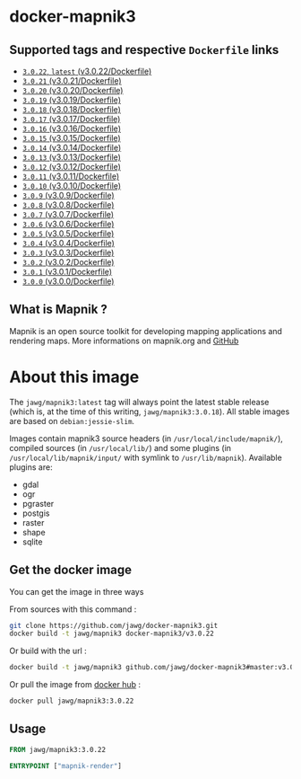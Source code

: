 # docker-mapnik3

## Supported tags and respective `Dockerfile` links

-   [`3.0.22`, `latest` (v3.0.22/Dockerfile)](https://github.com/jawg/docker-mapnik3/tree/master/v3.0.22/Dockerfile)
-   [`3.0.21` (v3.0.21/Dockerfile)](https://github.com/jawg/docker-mapnik3/tree/master/v3.0.21/Dockerfile)
-   [`3.0.20` (v3.0.20/Dockerfile)](https://github.com/jawg/docker-mapnik3/tree/master/v3.0.20/Dockerfile)
-   [`3.0.19` (v3.0.19/Dockerfile)](https://github.com/jawg/docker-mapnik3/tree/master/v3.0.19/Dockerfile)
-   [`3.0.18` (v3.0.18/Dockerfile)](https://github.com/jawg/docker-mapnik3/tree/master/v3.0.18/Dockerfile)
-   [`3.0.17` (v3.0.17/Dockerfile)](https://github.com/jawg/docker-mapnik3/tree/master/v3.0.17/Dockerfile)
-   [`3.0.16` (v3.0.16/Dockerfile)](https://github.com/jawg/docker-mapnik3/tree/master/v3.0.16/Dockerfile)
-   [`3.0.15` (v3.0.15/Dockerfile)](https://github.com/jawg/docker-mapnik3/tree/master/v3.0.15/Dockerfile)
-   [`3.0.14` (v3.0.14/Dockerfile)](https://github.com/jawg/docker-mapnik3/tree/master/v3.0.14/Dockerfile)
-   [`3.0.13` (v3.0.13/Dockerfile)](https://github.com/jawg/docker-mapnik3/tree/master/v3.0.13/Dockerfile)
-   [`3.0.12` (v3.0.12/Dockerfile)](https://github.com/jawg/docker-mapnik3/tree/master/v3.0.12/Dockerfile)
-   [`3.0.11` (v3.0.11/Dockerfile)](https://github.com/jawg/docker-mapnik3/tree/master/v3.0.11/Dockerfile)
-   [`3.0.10` (v3.0.10/Dockerfile)](https://github.com/jawg/docker-mapnik3/tree/master/v3.0.10/Dockerfile)
-   [`3.0.9` (v3.0.9/Dockerfile)](https://github.com/jawg/docker-mapnik3/tree/master/v3.0.9/Dockerfile)
-   [`3.0.8` (v3.0.8/Dockerfile)](https://github.com/jawg/docker-mapnik3/tree/master/v3.0.8/Dockerfile)
-   [`3.0.7` (v3.0.7/Dockerfile)](https://github.com/jawg/docker-mapnik3/tree/master/v3.0.7/Dockerfile)
-   [`3.0.6` (v3.0.6/Dockerfile)](https://github.com/jawg/docker-mapnik3/tree/master/v3.0.6/Dockerfile)
-   [`3.0.5` (v3.0.5/Dockerfile)](https://github.com/jawg/docker-mapnik3/tree/master/v3.0.5/Dockerfile)
-   [`3.0.4` (v3.0.4/Dockerfile)](https://github.com/jawg/docker-mapnik3/tree/master/v3.0.4/Dockerfile)
-   [`3.0.3` (v3.0.3/Dockerfile)](https://github.com/jawg/docker-mapnik3/tree/master/v3.0.3/Dockerfile)
-   [`3.0.2` (v3.0.2/Dockerfile)](https://github.com/jawg/docker-mapnik3/tree/master/v3.0.2/Dockerfile)
-   [`3.0.1` (v3.0.1/Dockerfile)](https://github.com/jawg/docker-mapnik3/tree/master/v3.0.1/Dockerfile)
-   [`3.0.0` (v3.0.0/Dockerfile)](https://github.com/jawg/docker-mapnik3/tree/master/v3.0.0/Dockerfile)

## What is Mapnik ?

Mapnik is an open source toolkit for developing mapping applications and rendering maps.
More informations on mapnik.org and [GitHub](https://github.com/mapnik/mapnik)

# About this image

The `jawg/mapnik3:latest` tag will always point the latest stable release (which is, at the time of this writing, `jawg/mapnik3:3.0.18`).
All stable images are based on `debian:jessie-slim`.

Images contain mapnik3 source headers (in `/usr/local/include/mapnik/`), compiled sources (in `/usr/local/lib/`) and some plugins (in `/usr/local/lib/mapnik/input/` with symlink to `/usr/lib/mapnik`).
Available plugins are:

-   gdal
-   ogr
-   pgraster
-   postgis
-   raster
-   shape
-   sqlite

## Get the docker image

You can get the image in three ways

From sources with this command :

```sh
git clone https://github.com/jawg/docker-mapnik3.git
docker build -t jawg/mapnik3 docker-mapnik3/v3.0.22
```

Or build with the url :

```sh
docker build -t jawg/mapnik3 github.com/jawg/docker-mapnik3#master:v3.0.22
```

Or pull the image from [docker hub](https://hub.docker.com/r/jawg/mapnik3/) :

```sh
docker pull jawg/mapnik3:3.0.22
```

## Usage

```Dockerfile
FROM jawg/mapnik3:3.0.22

ENTRYPOINT ["mapnik-render"]
```

